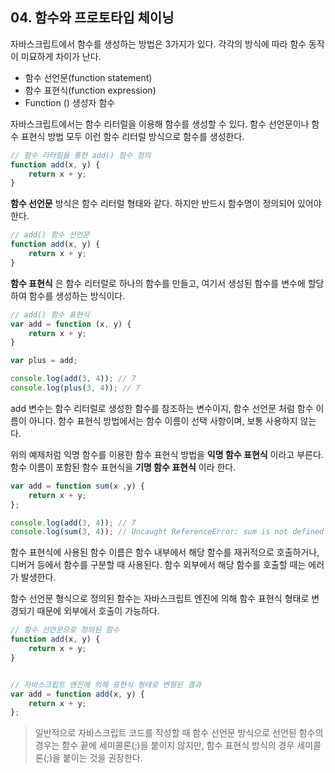 ## 04. 함수와 프로토타입 체이닝

자바스크립트에서 함수를 생성하는 방법은 3가지가 있다. 각각의 방식에 따라 함수 동작이 미묘하게 차이가 난다.

- 함수 선언문(function statement)
- 함수 표현식(function expression)
- Function () 생성자 함수

자바스크립트에서는 함수 리터럴을 이용해 함수를 생성할 수 있다. 함수 선언문이나 함수 표현식 방법 모두 이런 함수 리터럴 방식으로 함수를 생성한다.

```javascript
// 함수 리터럴을 통한 add() 함수 정의
function add(x, y) {
    return x + y;
}
```

__함수 선언문__ 방식은 함수 리터럴 형태와 같다. 하지만 반드시 함수명이 정의되어 있어야 한다.

```javascript
// add() 함수 선언문
function add(x, y) {
    return x + y;
}
```

__함수 표현식__ 은 함수 리터럴로 하나의 함수를 만들고, 여기서 생성된 함수를 변수에 할당하여 함수를 생성하는 방식이다.

```javascript
// add() 함수 표현식
var add = function (x, y) {
    return x + y;
}

var plus = add;

console.log(add(3, 4)); // 7
console.log(plus(3, 4)); // 7
```

add 변수는 함수 리터럴로 생성한 함수를 참조하는 변수이지, 함수 선언문 처럼 함수 이름이 아니다. 함수 표현식 방법에서는 함수 이름이 선택 사항이며, 보통 사용하지 않는다.

위의 예제처럼 익명 함수를 이용한 함수 표현식 방법을 __익명 함수 표현식__ 이라고 부른다. 함수 이름이 포함된 함수 표현식을 __기명 함수 표현식__ 이라 한다.

```javascript
var add = function sum(x ,y) {
    return x + y;
};

console.log(add(3, 4)); // 7
console.log(sum(3, 4)); // Uncaught ReferenceError: sum is not defined 에러 발생
```

함수 표현식에 사용된 함수 이름은 함수 내부에서 해당 함수를 재귀적으로 호출하거나, 디버거 등에서 함수를 구분할 때 사용된다. 함수 외부에서 해당 함수를 호출할 때는 에러가 발생한다.

함수 선언문 형식으로 정의된 함수는 자바스크립트 엔진에 의해 함수 표현식 형태로 변경되기 때문에 외부에서 호출이 가능하다.

```javascript
// 함수 선언문으로 정의된 함수
function add(x, y) {
    return x + y;
}


// 자바스크립트 엔진에 의해 표현식 형태로 변형된 결과
var add = function add(x, y) {
    return x + y;
};
```

> 일반적으로 자바스크립트 코드를 작성할 때 함수 선언문 방식으로 선언된 함수의 경우는 함수 끝에 세미콜론(;)을 붙이지 않지만, 함수 표현식 방식의 경우 세미콜론(;)을 붙이는 것을 권장한다.
